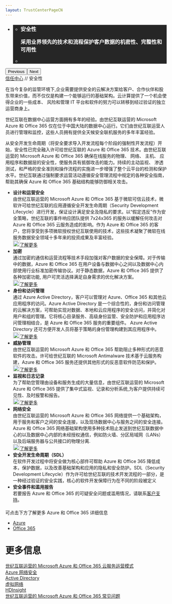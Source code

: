 ```yaml
---
layout: TrustCenterPageCN
---
```

<div class="row-fluid">
   <div class="span">
      <div>
         <div id="HeroWrapper" data-cols="1" data-view1="1" data-view2="1" data-view3="1" data-view4="1" class="row-fluid wider hero grid-container">
            <div class="span bp0-col-1-1 bp1-col-1-1 bp2-col-1-1 bp3-col-1-1">
               <div bi:type="slideshow" class="slideshow slideshow-hero hero" xmlns:bi="urn:schemas-microsoft-com:mscom:bi">
                  <ul bi:type="list" class="slides">
                     <li id="slide-1" bi:index="0" selectBi="">
                        <div class="heroitem light-foreground" bi:type="heroitem">
                           <div class="media" bi:parenttitle="t1">
                              <a href="" bi:track="False" bi:titleflag="t1" bi:index="0">
                                 <div data-picture="" data-alt="You are in control of your data" data-disable-swap-below="">
                                    <div data-src="../Images/MS_TrustCenter_Homepage_Header_Security.jpg"></div>
                                    <noscript></noscript>
                                 </div>
                              </a>
                           </div>
                           <div class="text" bi:type="cta">
                              <div class="text-container">
                                 <div class="box" style="background: rgba(0,0,0,.85); color: #FFFFFF;">
                                    <ul bi:type="list" class="headerCaption subpageHeaderCaption">
                                       <li class="box-title">
                                          <h3 class="box-title" bi:type="title" bi:title="t1" style="color: #FFFFFF;">安全性
                                          <p>采用业界领先的技术和流程保护客户数据的机密性、完整性和可用性</p>
                                          </h3>
                                       </li>
                                       <li class="box-actions box-description"><a target="_self" class="mscom-link" href=""></a></li>
                                    </ul>
                                 </div>
                              </div>
                           </div>
                        </div>
                     </li>
                  </ul>
                  <div class="navigation international" bi:track="false">
                     <div class="grid-container settop" data-title-text="Go To Slide "></div>
                  </div>
                  <div class="prev-next" bi:track="false"><button class="prev"><span class="icon-left" aria-hidden="true"></span><span class="screen-reader-text">Previous</span></button><button class="next"><span class="icon-right" aria-hidden="true"></span><span class="screen-reader-text">Next</span></button></div>
                  <div id="play-pause" class="play-pause" style="display:none">
                     <div class="pause"><button id="pauseButton" class="pause_button"><span class="icon-pause" aria-hidden="true"></span><span class="screen-reader-text">Pause</span></button></div>
                     <div class="play"><button id="playButton" class="play_button"><span class="icon-play" aria-hidden="true"></span><span class="screen-reader-text">Play</span></button></div>
                  </div>
               </div>
            </div>
         </div>
         <div id="BreadcrumbWrapper" data-cols="1" data-view1="1" data-view2="1" data-view3="1" data-view4="1" class="row-fluid grid-container mscom-grid-container breadcrumbs">
            <div class="span bp0-col-1-1 bp1-col-1-1 bp2-col-1-1 bp3-col-1-1"><a target="_self" class="mscom-link" href="../default-cn.html">信任中心</a> // 安全性
            </div>
         </div>
         <div id="ContentWrapper" data-cols="2" data-view1="1" data-view2="2" data-view3="2" data-view4="2" class="row-fluid subpageBody">
            <div class="span bp0-col-1-1 bp2-col-2-1 bp3-col-2-1 bp1-col-2-2">
               <p>在当今复杂的监管环境下,企业需要提供安全的云解决方案给客户、合作伙伴和股东带来价值，而不仅仅是构建一个能够运行的基础架构。云计算提供了一个机会使得企业的一些成本、 风险和管理 IT 平台和软件的努力可以转移到经过验证的独立运营商身上。
               </p>
               <p>世纪互联在数据中心运营方面拥有多年的经验。由世纪互联运营的 Microsoft Azure 和 Office 365 仅在位于中国大陆的数据中心运行。它们由世纪互联运营人员进行管理和监控，这些人员拥有提供全天候安全联机服务的多年丰富经验。
               </p>
               <p>从安全开发生命周期（将安全要求导入开发流程每个阶段的强制性开发流程）开始，安全性已完全融入许可给世纪互联的 Azure 和 Office 365 技术。由世纪互联运营的 Microsoft Azure 和 Office 365 确保在线服务的物理、 网络、 主机、 应用程序和数据层的安全性，使服务具有抵御攻击的能力。持续的主动监视、 渗透测试，和严格的安全准则和操作流程的实施进一步增强了整个云平台的检测和保护水平。世纪互联通过强制要求运营活动遵循安全管理流程中规定的各种安全指南，帮助其确保 Azure 和 Office 365 基础结构能够防御相关攻击。
               </p>
                    <ul>
                        <li><span><strong>设计和运营安全</strong><br/>由世纪互联运营的 Microsoft Azure 和 Office 365 基于微软可信云技术，微软许可给世纪互联的应用遵循安全开发生命周期（Security Development Lifecycle）进行开发，保证设计满足安全及隐私的要求。以“假定违反”作为安全策略，世纪互联的事件响应团队提供 7x24x365 的服务以缓解任何攻击对 Azure 和 Office 365 云服务造成的影响。作为 Azure 和 Office 365 的客户，您将享受到多项微软授权世纪互联使用的技术，这些技术凝聚了微软在线服务数据安全领域十多年来的投资成果及丰富经验。</span>
                        <br/>
                        <a target="_self" class="mscom-link withArrow" href="../security/designopsecurity-cn.html"><img src="https://c.s-microsoft.com/en-us/CMSImages/Arrow-nobg.png?version=4af37876-de78-d419-6f89-7890a74d4158" class="mscom-image" alt="Arrow | Navigate To Encryption" width="21" height="19">了解更多</a>
                        </li>
                        <li><span><strong>加密</strong><br/>通过加密的通信和运营流程等技术手段加强对客户数据的安全保障。对于传输中的数据，Azure 和 Office 365 在用户设备与数据中心之间以及数据中心内部使用行业标准加密传输协议。对于静态数据，Azure 和 Office 365 提供了各种加密功能, 用户可灵活选择满足自身需求的优化解决方案。</span>
                        <br/>
                        <a target="_self" class="mscom-link withArrow" href="../security/encryption-cn.html"><img src="https://c.s-microsoft.com/en-us/CMSImages/Arrow-nobg.png?version=4af37876-de78-d419-6f89-7890a74d4158" class="mscom-image" alt="Arrow | Navigate To Encryption" width="21" height="19">了解更多</a>
                        </li>
                        <li><span><strong>身份和访问管理</strong><br/>通过 Azure Active Directory，客户可以管理对 Azure、Office 365 和其他云应用程序的访问。Azure Active Directory 是一个综合性的，身份和访问管理的云解决方案，可帮助实现对数据、本地和云应用程序的安全访问，并简化对用户和组的管理。它将核心目录服务、高级身份监管、安全防护和应用程序访问管理相结合，是 Azure 和 Office 365 服务的重要组件。 Azure Active Directory 还可方便开发人员将基于策略的身份管理构建到其应用程序中。</span>
                        <br/>
                        <a target="_self" class="mscom-link withArrow" href="../security/identity-cn.html"><img src="https://c.s-microsoft.com/en-us/CMSImages/Arrow-nobg.png?version=4af37876-de78-d419-6f89-7890a74d4158" class="mscom-image" alt="Arrow | Navigate To Encryption" width="21" height="19">了解更多</a>
                        </li>
                        <li><span><strong>威胁管理</strong><br/>由世纪互联运营的 Microsoft Azure 和 Office 365 帮助阻止多种形式的恶意软件的攻击。许可给世纪互联的 Microsoft Antimalware 技术基于云服务构建，Azure 和 Office 365 服务还提供其他形式的反恶意软件防范和保护。</span>
                        <br/>
                        <a target="_self" class="mscom-link withArrow" href="../security/threatmanagement-cn.html"><img src="https://c.s-microsoft.com/en-us/CMSImages/Arrow-nobg.png?version=4af37876-de78-d419-6f89-7890a74d4158" class="mscom-image" alt="Arrow | Navigate To Encryption" width="21" height="19">了解更多</a>
                        </li>
                        <li><span><strong>监视和日志记录</strong><br/>为了帮助您管理由设备和服务生成的大量信息，由世纪互联运营的 Microsoft Azure 和 Office 365 提供了集中式监视、记录和分析系统,为客户提供持续可见性、及时报警和报告。</span>
                        <br/>
                        <a target="_self" class="mscom-link withArrow" href="../security/auditingandlogging-cn.html"><img src="https://c.s-microsoft.com/en-us/CMSImages/Arrow-nobg.png?version=4af37876-de78-d419-6f89-7890a74d4158" class="mscom-image" alt="Arrow | Navigate To Encryption" width="21" height="19">了解更多</a>
                        </li>
                        <li><span><strong>网络安全</strong><br/>由世纪互联运营的 Microsoft Azure 和 Office 365 网络提供一个基础架构，用于服务和客户之间的安全连接，以及现场数据中心与服务之间的安全连接。Azure 和 Office 365 网络基础架构使用多种技术阻止发送到世纪互联数据中心的以及数据中心内部的未经授权通信，例如防火墙、分区局域网（LANs）以及后端服务器与公共接口的物理分离.</span>
                        <br/>
                        <a target="_self" class="mscom-link withArrow" href="../security/networksecurity-cn.html"><img src="https://c.s-microsoft.com/en-us/CMSImages/Arrow-nobg.png?version=4af37876-de78-d419-6f89-7890a74d4158" class="mscom-image" alt="Arrow | Navigate To Encryption" width="21" height="19">了解更多</a>
                        </li>
                        <li><span><strong>安全开发生命周期（SDL）</strong><br/>在软件开发过程中将安全做为核心部件可帮助 Azure 和 Office 365 降低成本，保护数据，以及改善基础架构和应用的隐私和安全防护。SDL（Security Development Lifecycle）作为许可给世纪互联的技术开发流程的一部分，是一种经过验证的安全实践，核心的软件开发保障行为在不同的阶段被定义</span>
                        </li>
                        <li><span><strong>安全事件和滥用报告</strong><br/>若要报告 Azure 和 Office 365 的可疑安全问题或滥用情况，请联系<a target="_self" class="mscom-link" href="https://www.azure.cn/support/contact/">客户支持</a>。</span>
                        <br/>
                        <!--<a target="_self" class="mscom-link withArrow" href="#"><img src="https://c.s-microsoft.com/en-us/CMSImages/Arrow-nobg.png?version=4af37876-de78-d419-6f89-7890a74d4158" class="mscom-image" alt="Arrow | Navigate To Encryption" width="21" height="19">了解更多</a>-->
                        </li>
                    </ul>
                     <p style="margin-top:20px">可点击下方了解更多 Azure 和 Office 365 详细信息</p>
                     <ul>
                        <li><a target="_blank" class="mscom-link" href="../security/azuresecurity-cn.html">Azure</a></li>
                        <li><a target="_blank" class="mscom-link" href="../security/office365security-cn.html">Office 365</a></li>
                     </ul>
                 </div>
            <div class="span bp0-col-1-1 bp2-col-2-1 bp3-col-2-1 bp1-col-2-2 bp0-clear bp1-clear">
               <div id="SideBarWrapper" data-cols="1" data-view1="1" data-view2="1" data-view3="1" data-view4="1" class="row-fluid">
                  <div id="HelpfulInformation" class="span bp0-col-1-1 bp1-col-1-1 bp2-col-1-1 bp3-col-1-1">
                     <h1>更多信息</h1>
                     <!--<label><a target="_self" class="mscom-link" href="../security/default-cn.html">Active Directory</a></label><br/>-->
                     <label><a target="_self" class="mscom-link" href="https://wacnppe.blob.core.chinacloudapi.cn/marketing-resource/documents/Windows_Azure_and_Office_365_cloud_services_business_model_operated_by_21Vianet12.pdf">世纪互联运营的 Microsoft Azure 和 Office 365 云服务运营模式</a></label><br/>
                     <label><a target="_self" class="mscom-link" href="https://wacnstorage.blob.core.chinacloudapi.cn/marketing-resource/documents/AzureNetworkSecurity_v3_Feb2015_CN_20151214.pdf">Azure 网络安全</a></label><br/>
                     <label><a target="_self" class="mscom-link" href="https://www.azure.cn/home/features/identity/">Active Directory</a></label><br/>
                     <label><a target="_self" class="mscom-link" href="https://www.azure.cn/home/features/networking/">虚拟网络</a></label><br/>
                     <label><a target="_self" class="mscom-link" href="https://www.azure.cn/home/features/hdinsight/">HDInsight</a></label><br/>
                     <label><a target="_self" class="mscom-link" href="../resources/FAQ-cn.html">世纪互联运营的 Microsoft Azure 和 Office 365 常见问题</a></label><br/>
                  </div>
               </div>
            </div>
         </div>
      </div>
   </div>
</div>
<div class="row-fluid" data-view4="1" data-view3="1" data-view2="1" data-view1="1" data-cols="1">
   <div class="span bp0-col-1-1 bp1-col-1-1 bp2-col-1-1 bp3-col-1-1"></div>
</div>
